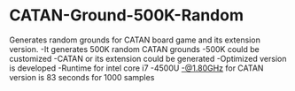 # CATAN-Ground-500K-Random
Generates random grounds for CATAN board game and its extension version.
-It generates 500K random CATAN grounds
-500K could be customized
-CATAN or its extension could be generated
-Optimized version is developed
-Runtime for intel core i7 -4500U -@1.80GHz for CATAN version is 83 seconds for 1000 samples
